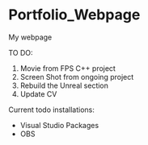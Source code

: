 # Portfolio_Webpage
 My webpage

 TO DO:
 1. Movie from FPS C++ project
 2. Screen Shot from ongoing project
 3. Rebuild the Unreal section
 4. Update CV

 Current todo installations:
 - Visual Studio Packages
 - OBS